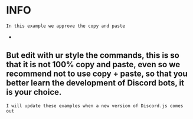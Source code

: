 # INFO

```
In this example we approve the copy and paste
```
- 
But edit with ur style the commands, this is so that it is not 100% copy and paste, even so we recommend not to use copy + paste, so that you better learn the development of Discord bots, it is your choice.
-

```
I will update these examples when a new version of Discord.js comes out
```

